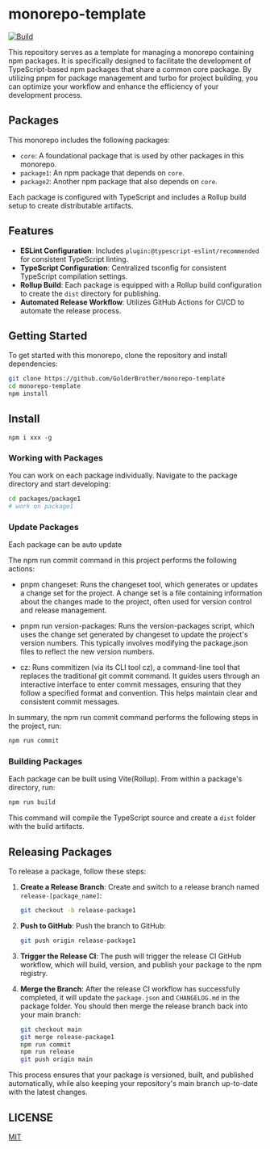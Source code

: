 # monorepo-template

[![Build](https://github.com/mrcointreau/npm-packages-monorepo-template/actions/workflows/build.yaml/badge.svg)](https://github.com/mrcointreau/npm-packages-monorepo-template/actions/workflows/build.yaml)

This repository serves as a template for managing a monorepo containing npm packages. It is specifically designed to facilitate the development of TypeScript-based npm packages that share a common core package. By utilizing pnpm for package management and turbo for project building, you can optimize your workflow and enhance the efficiency of your development process.

## Packages

This monorepo includes the following packages:

- `core`: A foundational package that is used by other packages in this monorepo.
- `package1`: An npm package that depends on `core`.
- `package2`: Another npm package that also depends on `core`.

Each package is configured with TypeScript and includes a Rollup build setup to create distributable artifacts.

## Features

- **ESLint Configuration**: Includes `plugin:@typescript-eslint/recommended` for consistent TypeScript linting.
- **TypeScript Configuration**: Centralized tsconfig for consistent TypeScript compilation settings.
- **Rollup Build**: Each package is equipped with a Rollup build configuration to create the `dist` directory for publishing.
- **Automated Release Workflow**: Utilizes GitHub Actions for CI/CD to automate the release process.

## Getting Started

To get started with this monorepo, clone the repository and install dependencies:

```bash
git clone https://github.com/GolderBrother/monorepo-template
cd monorepo-template
npm install
```

## Install

```
npm i xxx -g
```

### Working with Packages

You can work on each package individually. Navigate to the package directory and start developing:

```bash
cd packages/package1
# work on package1
```

### Update Packages

Each package can be auto update

The npm run commit command in this project performs the following actions:

- pnpm changeset: Runs the changeset tool, which generates or updates a change set for the project. A change set is a file containing information about the changes made to the project, often used for version control and release management.

- pnpm run version-packages: Runs the version-packages script, which uses the change set generated by changeset to update the project's version numbers. This typically involves modifying the package.json files to reflect the new version numbers.

- cz: Runs commitizen (via its CLI tool cz), a command-line tool that replaces the traditional git commit command. It guides users through an interactive interface to enter commit messages, ensuring that they follow a specified format and convention. This helps maintain clear and consistent commit messages.

In summary, the npm run commit command performs the following steps in the project, run:

```bash
npm run commit
```

### Building Packages

Each package can be built using Vite(Rollup). From within a package's directory, run:

```bash
npm run build
```

This command will compile the TypeScript source and create a `dist` folder with the build artifacts.

## Releasing Packages

To release a package, follow these steps:

1. **Create a Release Branch**: Create and switch to a release branch named `release-[package_name]`:

   ```bash
   git checkout -b release-package1
   ```

2. **Push to GitHub**: Push the branch to GitHub:

   ```bash
   git push origin release-package1
   ```

3. **Trigger the Release CI**: The push will trigger the release CI GitHub workflow, which will build, version, and publish your package to the npm registry.

4. **Merge the Branch**: After the release CI workflow has successfully completed, it will update the `package.json` and `CHANGELOG.md` in the package folder. You should then merge the release branch back into your main branch:

   ```bash
   git checkout main
   git merge release-package1
   npm run commit
   npm run release
   git push origin main
   ```

This process ensures that your package is versioned, built, and published automatically, while also keeping your repository's main branch up-to-date with the latest changes.

## LICENSE

[MIT](./LICENSE)
